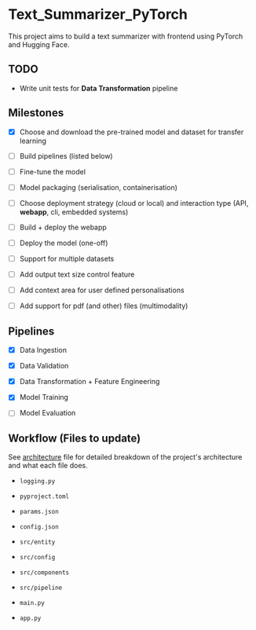 # Text_Summarizer_PyTorch

This project aims to build a text summarizer with frontend using PyTorch and Hugging Face.



## TODO

- Write unit tests for **Data Transformation** pipeline



## Milestones

- [x] Choose and download the pre-trained model and dataset for transfer learning
- [ ] Build pipelines (listed below)
- [ ] Fine-tune the model
- [ ] Model packaging (serialisation, containerisation)
- [ ] Choose deployment strategy (cloud or local) and interaction type (API, **webapp**, cli, embedded systems)
- [ ] Build + deploy the webapp
- [ ] Deploy the model (one-off)
- [ ] Support for multiple datasets
- [ ] Add output text size control feature
- [ ] Add context area for user defined personalisations
- [ ] Add support for pdf (and other) files (multimodality)



## Pipelines

- [x] Data Ingestion
- [x] Data Validation
- [x] Data Transformation + Feature Engineering
- [x] Model Training
- [ ] Model Evaluation



## Workflow (Files to update)

See [architecture](./architecture/architecture.excalidraw) file for detailed breakdown of the project's architecture and what each file does.

- `logging.py`
- `pyproject.toml`
- `params.json`

- `config.json`
- `src/entity`
- `src/config`
- `src/components`
- `src/pipeline`
- `main.py`
- `app.py`